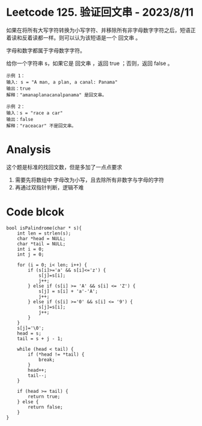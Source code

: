 # Leetcode 125. 验证回文串 - 2023/8/11
如果在将所有大写字符转换为小写字符、并移除所有非字母数字字符之后，短语正着读和反着读都一样。则可以认为该短语是一个 回文串 。

字母和数字都属于字母数字字符。

给你一个字符串 s，如果它是 回文串 ，返回 true ；否则，返回 false 。

 

```
示例 1：
输入: s = "A man, a plan, a canal: Panama"
输出：true
解释："amanaplanacanalpanama" 是回文串。
```

```
示例 2：
输入：s = "race a car"
输出：false
解释："raceacar" 不是回文串。
```

# Analysis
这个题是标准的找回文数，但是多加了一点点要求
1. 需要先将数组中 字母改为小写，且去除所有非数字与字母的字符
2. 再通过双指针判断，逻辑不难

# Code blcok
```
bool isPalindrome(char * s){
    int len = strlen(s);
    char *head = NULL;
    char *tail = NULL;
    int i = 0;
    int j = 0;

    for (i = 0; i< len; i++) {
        if (s[i]>='a' && s[i]<='z') {
            s[j]=s[i];
            j++;
        } else if (s[i] >= 'A' && s[i] <= 'Z') {
            s[j] = s[i] + 'a'-'A';
            j++;
        } else if (s[i] >='0' && s[i] <= '9') {
            s[j]=s[i];
            j++;
        }
    }
    s[j]='\0';
    head = s;
    tail = s + j - 1;

    while (head < tail) {
        if (*head != *tail) {
            break;
        }
        head++;
        tail--;
    }

    if (head >= tail) {
        return true;
    } else {
        return false;
    }
}
```